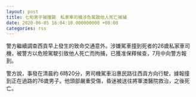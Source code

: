 ```yaml
---
layout: post
title: 七旬男子被撞斃　私家車司機涉危駕致他人死亡被捕
date: 2020-06-05 16:04:10.000000000 +08:00
categories: rss
---
```


警方繼續調查西貢早上發生的致命交通意外。涉嫌駕車撞到死者的26歲私家車司機，被警方以危險駕駛引致他人死亡而拘捕，已獲准保釋候查，7月中向警方報到。

警方說，事發在清晨約 6時20分，男司機駕車沿惠民路往西貢方向行駛，據報撞到正在過路的76歲男子。他頭部嚴重受傷，昏迷被送往將軍澳醫院救治，之後死亡。
